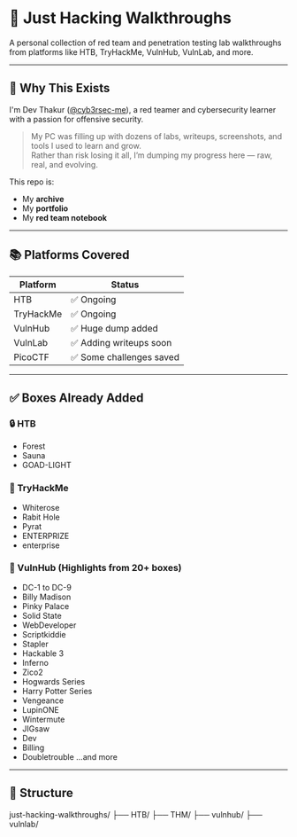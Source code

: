# 🧠 Just Hacking Walkthroughs

A personal collection of red team and penetration testing lab walkthroughs from platforms like HTB, TryHackMe, VulnHub, VulnLab, and more.

---

## 🚀 Why This Exists

I'm Dev Thakur ([@cyb3rsec-me](https://github.com/cyb3rsec-me)), a red teamer and cybersecurity learner with a passion for offensive security.

> My PC was filling up with dozens of labs, writeups, screenshots, and tools I used to learn and grow.  
> Rather than risk losing it all, I’m dumping my progress here — raw, real, and evolving.

This repo is:
- My **archive**
- My **portfolio**
- My **red team notebook**

---

## 📚 Platforms Covered

| Platform    | Status         |
|-------------|----------------|
| HTB         | ✅ Ongoing     |
| TryHackMe   | ✅ Ongoing     |
| VulnHub     | ✅ Huge dump added |
| VulnLab     | ✅ Adding writeups soon |
| PicoCTF     | ✅ Some challenges saved |

---

## ✅ Boxes Already Added

### 🔒 HTB
- Forest
- Sauna
- GOAD-LIGHT

### 🧠 TryHackMe
- Whiterose
- Rabit Hole
- Pyrat
- ENTERPRIZE
- enterprise

### 🐚 VulnHub (Highlights from 20+ boxes)
- DC-1 to DC-9
- Billy Madison
- Pinky Palace
- Solid State
- WebDeveloper
- Scriptkiddie
- Stapler
- Hackable 3
- Inferno
- Zico2
- Hogwards Series
- Harry Potter Series
- Vengeance
- LupinONE
- Wintermute
- JIGsaw
- Dev
- Billing
- Doubletrouble
...and more

---

## 📂 Structure

just-hacking-walkthroughs/
├── HTB/
├── THM/
├── vulnhub/
├── vulnlab/
